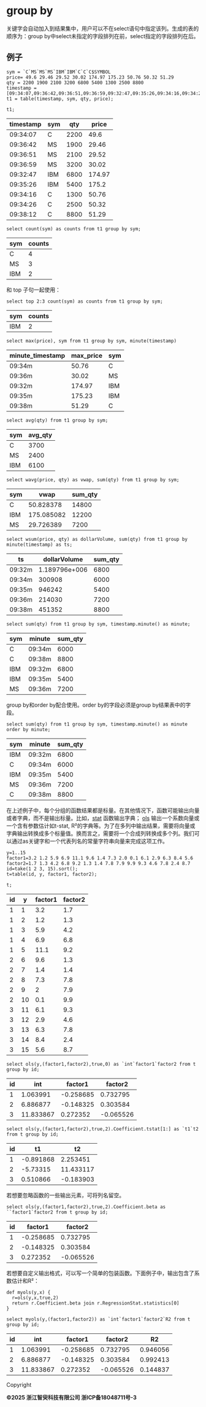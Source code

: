 # group by

关键字会自动加入到结果集中，用户可以不在select语句中指定该列。生成的表的顺序为：group by中select未指定的字段排列在前，select指定的字段排列在后。

## 例子

```
sym = `C`MS`MS`MS`IBM`IBM`C`C`C$SYMBOL
price= 49.6 29.46 29.52 30.02 174.97 175.23 50.76 50.32 51.29
qty = 2200 1900 2100 3200 6800 5400 1300 2500 8800
timestamp = [09:34:07,09:36:42,09:36:51,09:36:59,09:32:47,09:35:26,09:34:16,09:34:26,09:38:12]
t1 = table(timestamp, sym, qty, price);

t1;
```

| timestamp | sym | qty | price |
| --- | --- | --- | --- |
| 09:34:07 | C | 2200 | 49.6 |
| 09:36:42 | MS | 1900 | 29.46 |
| 09:36:51 | MS | 2100 | 29.52 |
| 09:36:59 | MS | 3200 | 30.02 |
| 09:32:47 | IBM | 6800 | 174.97 |
| 09:35:26 | IBM | 5400 | 175.2 |
| 09:34:16 | C | 1300 | 50.76 |
| 09:34:26 | C | 2500 | 50.32 |
| 09:38:12 | C | 8800 | 51.29 |

```
select count(sym) as counts from t1 group by sym;
```

| sym | counts |
| --- | --- |
| C | 4 |
| MS | 3 |
| IBM | 2 |

和 top 子句一起使用：

```
select top 2:3 count(sym) as counts from t1 group by sym;
```

| sym | counts |
| --- | --- |
| IBM | 2 |

```
select max(price), sym from t1 group by sym, minute(timestamp)
```

| minute\_timestamp | max\_price | sym |
| --- | --- | --- |
| 09:34m | 50.76 | C |
| 09:36m | 30.02 | MS |
| 09:32m | 174.97 | IBM |
| 09:35m | 175.23 | IBM |
| 09:38m | 51.29 | C |

```
select avg(qty) from t1 group by sym;
```

| sym | avg\_qty |
| --- | --- |
| C | 3700 |
| MS | 2400 |
| IBM | 6100 |

```
select wavg(price, qty) as vwap, sum(qty) from t1 group by sym;
```

| sym | vwap | sum\_qty |
| --- | --- | --- |
| C | 50.828378 | 14800 |
| IBM | 175.085082 | 12200 |
| MS | 29.726389 | 7200 |

```
select wsum(price, qty) as dollarVolume, sum(qty) from t1 group by minute(timestamp) as ts;
```

| ts | dollarVolume | sum\_qty |
| --- | --- | --- |
| 09:32m | 1.189796e+006 | 6800 |
| 09:34m | 300908 | 6000 |
| 09:35m | 946242 | 5400 |
| 09:36m | 214030 | 7200 |
| 09:38m | 451352 | 8800 |

```
select sum(qty) from t1 group by sym, timestamp.minute() as minute;
```

| sym | minute | sum\_qty |
| --- | --- | --- |
| C | 09:34m | 6000 |
| C | 09:38m | 8800 |
| IBM | 09:32m | 6800 |
| IBM | 09:35m | 5400 |
| MS | 09:36m | 7200 |

group by和order by配合使用。order by的字段必须是group by结果表中的字段。

```
select sum(qty) from t1 group by sym, timestamp.minute() as minute order by minute;
```

| sym | minute | sum\_qty |
| --- | --- | --- |
| IBM | 09:32m | 6800 |
| C | 09:34m | 6000 |
| IBM | 09:35m | 5400 |
| MS | 09:36m | 7200 |
| C | 09:38m | 8800 |

在上述例子中，每个分组的函数结果都是标量。在其他情况下，函数可能输出向量或者字典，而不是输出标量。比如，[stat](../../funcs/s/stat.html) 函数输出字典； [ols](../../funcs/o/ols.html) 输出一个系数向量或一个含有参数估计如t-stat,
R²的字典等。为了在多列中输出结果，需要将向量或字典输出转换成多个标量值。换而言之，需要将一个合成列转换成多个列。我们可以通过as关键字和一个代表列名的常量字符串向量来完成这项工作。

```
y=1..15
factor1=3.2 1.2 5.9 6.9 11.1 9.6 1.4 7.3 2.0 0.1 6.1 2.9 6.3 8.4 5.6
factor2=1.7 1.3 4.2 6.8 9.2 1.3 1.4 7.8 7.9 9.9 9.3 4.6 7.8 2.4 8.7
id=take(1 2 3, 15).sort();
t=table(id, y, factor1, factor2);

t;
```

| id | y | factor1 | factor2 |
| --- | --- | --- | --- |
| 1 | 1 | 3.2 | 1.7 |
| 1 | 2 | 1.2 | 1.3 |
| 1 | 3 | 5.9 | 4.2 |
| 1 | 4 | 6.9 | 6.8 |
| 1 | 5 | 11.1 | 9.2 |
| 2 | 6 | 9.6 | 1.3 |
| 2 | 7 | 1.4 | 1.4 |
| 2 | 8 | 7.3 | 7.8 |
| 2 | 9 | 2 | 7.9 |
| 2 | 10 | 0.1 | 9.9 |
| 3 | 11 | 6.1 | 9.3 |
| 3 | 12 | 2.9 | 4.6 |
| 3 | 13 | 6.3 | 7.8 |
| 3 | 14 | 8.4 | 2.4 |
| 3 | 15 | 5.6 | 8.7 |

```
select ols(y,(factor1,factor2),true,0) as `int`factor1`factor2 from t group by id;
```

| id | int | factor1 | factor2 |
| --- | --- | --- | --- |
| 1 | 1.063991 | -0.258685 | 0.732795 |
| 2 | 6.886877 | -0.148325 | 0.303584 |
| 3 | 11.833867 | 0.272352 | -0.065526 |

```
select ols(y,(factor1,factor2),true,2).Coefficient.tstat[1:] as `t1`t2 from t group by id;
```

| id | t1 | t2 |
| --- | --- | --- |
| 1 | -0.891868 | 2.253451 |
| 2 | -5.73315 | 11.433117 |
| 3 | 0.510866 | -0.183903 |

若想要忽略函数的一些输出元素，可将列名留空。

```
select ols(y,(factor1,factor2),true,2).Coefficient.beta as ``factor1`factor2 from t group by id;
```

| id | factor1 | factor2 |
| --- | --- | --- |
| 1 | -0.258685 | 0.732795 |
| 2 | -0.148325 | 0.303584 |
| 3 | 0.272352 | -0.065526 |

若想要自定义输出格式，可以写一个简单的包装函数。下面例子中，输出包含了系数估计和R²：

```
def myols(y,x) {
  r=ols(y,x,true,2)
  return r.Coefficient.beta join r.RegressionStat.statistics[0]
}

select myols(y,(factor1,factor2)) as `int`factor1`factor2`R2 from t group by id;
```

| id | int | factor1 | factor2 | R2 |
| --- | --- | --- | --- | --- |
| 1 | 1.063991 | -0.258685 | 0.732795 | 0.946056 |
| 2 | 6.886877 | -0.148325 | 0.303584 | 0.992413 |
| 3 | 11.833867 | 0.272352 | -0.065526 | 0.144837 |

Copyright

**©2025 浙江智臾科技有限公司 浙ICP备18048711号-3**
